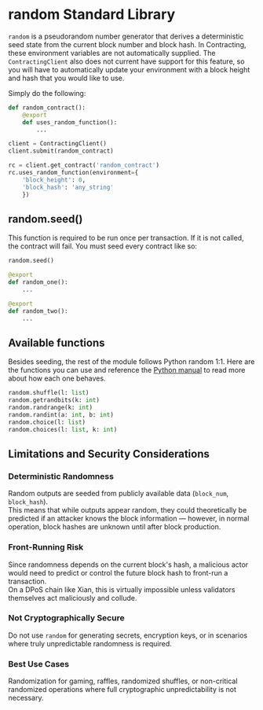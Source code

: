 
# random Standard Library

`random` is a pseudorandom number generator that derives a deterministic seed state from the current block number and block hash. In Contracting, these environment variables are not automatically supplied. The `ContractingClient` also does not current have support for this feature, so you will have to automatically update your environment with a block height and hash that you would like to use.

Simply do the following:
```python
def random_contract():
	@export
	def uses_random_function():
		...

client = ContractingClient()
client.submit(random_contract)

rc = client.get_contract('random_contract')
rc.uses_random_function(environment={
	'block_height': 0,
	'block_hash': 'any_string'
	})
```

## random.seed()

This function is required to be run once per transaction. If it is not called, the contract will fail. You must seed every contract like so:

```python
random.seed()

@export
def random_one():
    ...

@export
def random_two():
    ...
```

## Available functions

Besides seeding, the rest of the module follows Python random 1:1. Here are the functions you can use and reference the [Python manual](https://docs.python.org/3.6/library/random.html) to read more about how each one behaves.

```python
random.shuffle(l: list)
random.getrandbits(k: int)
random.randrange(k: int)
random.randint(a: int, b: int)
random.choice(l: list)
random.choices(l: list, k: int)
```

## Limitations and Security Considerations

### Deterministic Randomness
Random outputs are seeded from publicly available data (`block_num`, `block_hash`).  
This means that while outputs appear random, they could theoretically be predicted if an attacker knows the block information — however, in normal operation, block hashes are unknown until after block production.

### Front-Running Risk
Since randomness depends on the current block's hash, a malicious actor would need to predict or control the future block hash to front-run a transaction.  
On a DPoS chain like Xian, this is virtually impossible unless validators themselves act maliciously and collude.

### Not Cryptographically Secure
Do not use `random` for generating secrets, encryption keys, or in scenarios where truly unpredictable randomness is required.

### Best Use Cases
Randomization for gaming, raffles, randomized shuffles, or non-critical randomized operations where full cryptographic unpredictability is not necessary.

